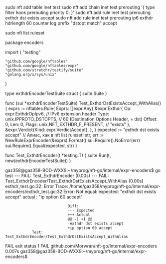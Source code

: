 sudo nft add table inet test
sudo nft add chain inet test prerouting '{ type filter hook prerouting priority 0; }'
sudo nft add rule inet test prerouting exthdr dst exists accept
sudo nft add rule inet test prerouting ip6 exthdr hdrlength 60 counter log prefix "dstopt match" accept


sudo nft list ruleset




package encoders

import (
	"testing"

	"github.com/google/nftables"
	"github.com/google/nftables/expr"
	"github.com/stretchr/testify/suite"
	"golang.org/x/sys/unix"
)

type exthdrEncoderTestSuite struct {
	suite.Suite
}

func (sui *exthdrEncoderTestSuite) Test_ExthdrDstExistsAccept_WithAlias() {
	exprs := nftables.Rule{
		Exprs: []expr.Any{
			&expr.Exthdr{
				Op:     expr.ExthdrOpIpv6,        // IPv6 extension header
				Type:   unix.IPPROTO_DSTOPTS,     // 60 (Destination Options Header, = dst)
				Offset: 0,
				Len:    0,
				Flags:  unix.NFT_EXTHDR_F_PRESENT, // "exists"
			},
			&expr.Verdict{Kind: expr.VerdictAccept},
		},
	}
	expected := "exthdr dst exists accept" // Алиас, как в nft list ruleset!
	str, err := NewRuleExprEncoder(&exprs).Format()
	sui.Require().NoError(err)
	sui.Require().Equal(expected, str)
}

func Test_ExthdrEncoder(t *testing.T) {
	suite.Run(t, new(exthdrEncoderTestSuite))
}

gaz358@gaz358-BOD-WXX9:~/myprog/nft-go/internal/expr-encoders$ go test
--- FAIL: Test_ExthdrEncoder (0.00s)
    --- FAIL: Test_ExthdrEncoder/Test_ExthdrDstExistsAccept_WithAlias (0.00s)
        exthdr_test.go:32: 
                Error Trace:    /home/gaz358/myprog/nft-go/internal/expr-encoders/exthdr_test.go:32
                Error:          Not equal: 
                                expected: "exthdr dst exists accept"
                                actual  : "ip option 60 accept"
                            
                                Diff:
                                --- Expected
                                +++ Actual
                                @@ -1 +1 @@
                                -exthdr dst exists accept
                                +ip option 60 accept
                Test:           Test_ExthdrEncoder/Test_ExthdrDstExistsAccept_WithAlias
FAIL
exit status 1
FAIL    github.com/Morwran/nft-go/internal/expr-encoders        0.007s
gaz358@gaz358-BOD-WXX9:~/myprog/nft-go/internal/expr-encoders$ 











